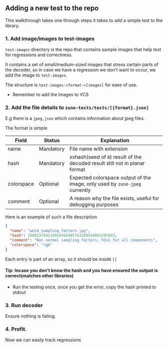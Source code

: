 ## Adding a new test to the repo

This walkthrough takes one through steps it takes to add a simple test to the library.

### 1. Add image/images to test-images

`test-images` directory is the repo that contains sample images that help test for regressions and correctness.

It contains a set of small/medium-sized images that stress certain parts of the decoder, so in case we have a
regression we don't want to occur, we add the image to `test-images`.

The structure is `test-images->format->[images]` for ease of use.

- Remember to add the images to VCS

### 2. Add the file details to `zune-tests/tests/[{format}.json]`

E.g there is a `jpeg.json` which contains information about jpeg files.

The format is simple

| Field      | Status    | Explanation                                                                 |
|------------|-----------|-----------------------------------------------------------------------------|
| name       | Mandatory | File name with extension                                                    |
| hash       | Mandatory | xxhash(seed of `0`) result of the decoded result still not in planar format |
| colorspace | Optional  | Expected colorspace output of the image, only used by `zune-jpeg` currently |
| comment    | Optional  | A reason why the file exists, useful for debugging purposes                 |                

Here is an example of such a file description

```json
{
  "name": "weid_sampling_factors.jpg",
  "hash": 290923794124024565485763288568005295883,
  "comment": "Non normal sampling factors, h2v1 for all components",
  "colorspace": "rgb"
}
```

Each entry is part of an array, so it should be inside `[]`

#### Tip: Incase you don't know the hash and you have ensured the output is correct(matches other libraries)

- Run the testing once, once you get the error, copy the hash printed to stdout

### 3. Run decoder

Ensure nothing is failing.

### 4. Profit.

Now we can easily track regressions 